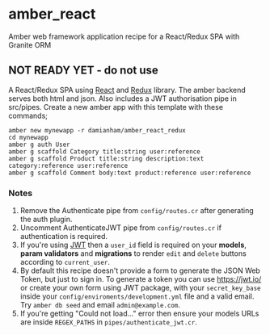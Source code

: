 # amber_react
Amber web framework application recipe for a React/Redux SPA with Granite ORM

## NOT READY YET - do not use


A React/Redux SPA using [React](https://reactjs.org) and [Redux](https://reduxjs.org) library.
The amber backend serves both html and json.  Also includes a JWT authorisation
pipe in src/pipes.  Create a new amber app with this template with these commands;


```
amber new mynewapp -r damianham/amber_react_redux
cd mynewapp
amber g auth User
amber g scaffold Category title:string user:reference
amber g scaffold Product title:string description:text category:reference user:reference
amber g scaffold Comment body:text product:reference user:reference
```

### Notes

1. Remove the Authenticate pipe from `config/routes.cr` after generating the auth plugin.  
2. Uncomment AuthenticateJWT pipe from `config/routes.cr` if authentication is required.
3. If you're using [JWT](https://jwt.io/) then a `user_id` field is required on your **models**, **param validators** and **migrations** to render `edit` and `delete` buttons according to `current_user`.
4. By default this recipe doesn't provide a form to generate the JSON Web Token, but just to sign in. To generate a token you can use https://jwt.io/ or create your own form using JWT package, with your `secret_key_base` inside your `config/enviroments/development.yml` file and a valid email. Try `amber db seed` and email `admin@example.com`.
5. If you're getting "Could not load..." error then ensure your models URLs are inside `REGEX_PATHS` in `pipes/authenticate_jwt.cr`.
